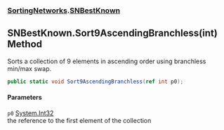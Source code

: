 ### [SortingNetworks](SortingNetworks.md 'SortingNetworks').[SNBestKnown](SortingNetworks_SNBestKnown.md 'SortingNetworks.SNBestKnown')
## SNBestKnown.Sort9AscendingBranchless(int) Method
Sorts a collection of 9 elements in ascending order using branchless min/max swap.  
```csharp
public static void Sort9AscendingBranchless(ref int p0);
```
#### Parameters
<a name='SortingNetworks_SNBestKnown_Sort9AscendingBranchless(int)_p0'></a>
`p0` [System.Int32](https://docs.microsoft.com/en-us/dotnet/api/System.Int32 'System.Int32')  
the reference to the first element of the collection
  
